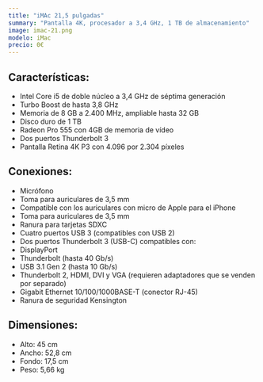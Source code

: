```yaml
---
title: "iMAc 21,5 pulgadas"
summary: "Pantalla 4K, procesador a 3,4 GHz, 1 TB de almacenamiento"
image: imac-21.png
modelo: iMac
precio: 0€
---
```


## Características:

  - Intel Core i5 de doble núcleo a 3,4 GHz de séptima generación
  - Turbo Boost de hasta 3,8 GHz
  - Memoria de 8 GB a 2.400 MHz, ampliable hasta 32 GB
  - Disco duro de 1 TB
  - Radeon Pro 555 con 4GB de memoria de vídeo
  - Dos puertos Thunderbolt 3
  - Pantalla Retina 4K P3 con 4.096 por 2.304 píxeles

## Conexiones:

  - Micrófono
  - Toma para auriculares de 3,5 mm
  - Compatible con los auriculares con micro de Apple para el iPhone
  - Toma para auriculares de 3,5 mm
  - Ranura para tarjetas SDXC
  - Cuatro puertos USB 3 (compatibles con USB 2)
  - Dos puertos Thunderbolt 3 (USB-C) compatibles con:
  - DisplayPort
  - Thunderbolt (hasta 40 Gb/s)
  - USB 3.1 Gen 2 (hasta 10 Gb/s)
  - Thunderbolt 2, HDMI, DVI y VGA (requieren adaptadores que se venden por separado)
  - Gigabit Ethernet 10/100/1000BASE-T (conector RJ-45)
  - Ranura de seguridad Kensington

## Dimensiones:

  - Alto: 45 cm
  - Ancho: 52,8 cm
  - Fondo: 17,5 cm
  - Peso: 5,66 kg
